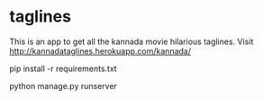 taglines
========
This is an app to get all the kannada movie hilarious taglines.
Visit http://kannadataglines.herokuapp.com/kannada/

pip install -r requirements.txt

python manage.py runserver

